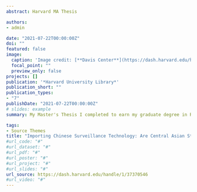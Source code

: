 ```yaml
---
abstract: Harvard MA Thesis

authors:
- admin

date: "2021-07-22T00:00:00Z"
doi: ""
featured: false
image:
  caption: 'Image credit: [**Davis Center**](https://dash.harvard.edu/handle/1/37370546)'
  focal_point: ""
  preview_only: false
projects: []
publication: '*Harvard University Library*'
publication_short: ""
publication_types:
- "7"
publishDate: "2021-07-22T00:00:00Z"
# slides: example
summary: My Master's Thesis I completed to earn my graduate degree in Regional Studies - Russia, Eastern Europe, and Central Asia. Its focus is on how regime type, state-capacity, and regulatory environments affect the potential for developing digital surveillance capacity through cooperation with Chinese ICT companies. 

tags:
- Source Themes
title: "Importing Chinese Surveillance Technology: Are Central Asian States on the Path to Digital Authoritarianism?" 
#url_code: "#"
#url_dataset: "#"
#url_pdf: "#" 
#url_poster: "#"
#url_project: "#"
#url_slides: "#"
url_source: https://dash.harvard.edu/handle/1/37370546
#url_video: "#"
---
```



